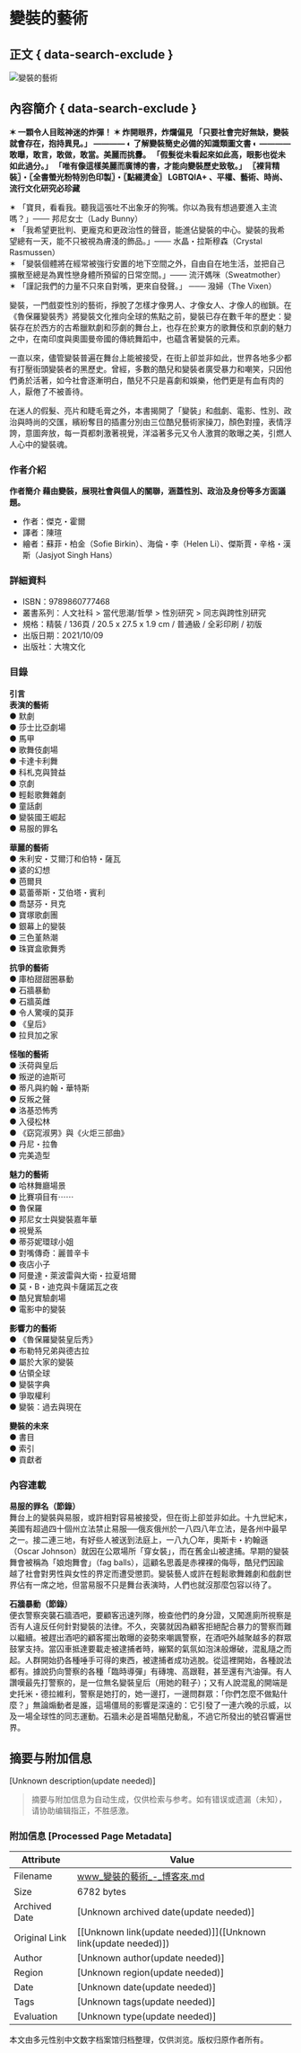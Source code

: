 # 變裝的藝術

## 正文 { data-search-exclude }


![變裝的藝術](https://im2.book.com.tw/image/getImage?i=https://www.books.com.tw/img/001/090/40/0010904047.jpg&v=614b05c3k&w=348&h=348)

## 內容簡介 { data-search-exclude }

**✶ 一顆令人目眩神迷的炸彈！ ✶ 炸開眼界，炸爛偏見 「只要社會完好無缺，變裝就會存在，抱持異見。」 ————  ◐ 了解變裝簡史必備的知識類圖文書 ◐ ———— 敢曝，敢言，敢做，敢當。美麗而挑釁。 「假髮從未看起來如此高，眼影也從未如此過分。」 「唯有像這樣美麗而廣博的書，才能向變裝歷史致敬。」 〖裸背精裝〗・〖全書螢光粉特別色印製〗・〖點綴燙金〗 LGBTQIA+ 、平權、藝術、時尚、流行文化研究必珍藏**

✶ 「寶貝，看看我。聽我這張吐不出象牙的狗嘴。你以為我有想過要進入主流嗎？」─── 邦尼女士（Lady Bunny）  
✶ 「我希望更批判、更龐克和更政治性的聲音，能進佔變裝的中心。變裝的我希望總有一天，能不只被視為膚淺的飾品。」─── 水晶・拉斯穆森（Crystal Rasmussen）  
✶ 「變裝個體將在經常被強行安置的地下空間之外，自由自在地生活，並把自己擴散至總是為異性戀身體所預留的日常空間。」─── 流汗媽咪（Sweatmother）  
✶ 「謹記我們的力量不只來自對嘴，更來自發聲。」 ─── 潑婦（The Vixen）  

變裝，一門戲耍性別的藝術，掙脫了怎樣才像男人、才像女人、才像人的枷鎖。在《魯保羅變裝秀》將變裝文化推向全球的焦點之前，變裝已存在數千年的歷史：變裝存在於西方的古希臘默劇和莎劇的舞台上，也存在於東方的歌舞伎和京劇的魅力之中，在南印度與奧圖曼帝國的傳統舞蹈中，也蘊含著變裝的元素。

一直以來，儘管變裝普遍在舞台上能被接受，在街上卻並非如此，世界各地多少都有打壓街頭變裝者的黑歷史。曾經，多數的酷兒和變裝者廣受暴力和嘲笑，只因他們勇於活著，如今社會逐漸明白，酷兒不只是喜劇和娛樂，他們更是有血有肉的人，厭倦了不被善待。

在迷人的假髮、亮片和睫毛膏之外，本書揭開了「變裝」和戲劇、電影、性別、政治與時尚的交匯，繽紛奪目的插畫分別由三位酷兒藝術家操刀，顏色對撞，表情浮誇，意圖奔放，每一頁都刺激著視覺，洋溢著多元又令人激賞的敢曝之美，引燃人人心中的變裝魂。

### 作者介紹

**作者簡介 藉由變裝，展現社會與個人的關聯，涵蓋性別、政治及身份等多方面議題。**

- 作者：傑克・霍爾
- 譯者：陳瑄
- 繪者：蘇菲・柏金（Sofie Birkin）、海倫・李（Helen Li）、傑斯賈・辛格・漢斯（Jasjyot Singh Hans）

### 詳細資料

- ISBN：9789860777468
- 叢書系列：人文社科 > 當代思潮/哲學 > 性別研究 > 同志與跨性別研究
- 規格：精裝 / 136頁 / 20.5 x 27.5 x 1.9 cm / 普通級 / 全彩印刷 / 初版
- 出版日期：2021/10/09
- 出版社：大塊文化

### 目錄

**引言**  
**表演的藝術**  
● 默劇  
● 莎士比亞劇場  
● 馬甲  
● 歌舞伎劇場  
● 卡達卡利舞  
● 科札克與贊益  
● 京劇  
● 輕鬆歌舞雜劇  
● 童話劇  
● 變裝國王崛起  
● 易服的罪名  

**華麗的藝術**  
● 朱利安・艾爾汀和伯特・薩瓦  
● 婆的幻想  
● 芭爾貝  
● 葛蕾蒂斯・艾伯塔・賓利  
● 喬瑟芬・貝克  
● 寶塚歌劇團  
● 銀幕上的變裝  
● 三色堇熱潮  
● 珠寶盒歌舞秀  

**抗爭的藝術**  
● 庫柏甜甜圈暴動  
● 石牆暴動  
● 石牆英雌  
● 令人驚嘆的莫菲  
● 《皇后》  
● 拉貝加之家  

**怪咖的藝術**  
● 沃荷與皇后  
● 叛逆的迪斯可  
● 蒂凡與約翰・華特斯  
● 反叛之聲  
● 洛基恐怖秀  
● 入侵松林  
● 《窈窕淑男》與《火炬三部曲》  
● 丹尼・拉魯  
● 完美造型  

**魅力的藝術**  
● 哈林舞廳場景  
● 比賽項目有⋯⋯  
● 魯保羅  
● 邦尼女士與變裝嘉年華  
● 視覺系  
● 蒂芬妮環球小姐  
● 對嘴傳奇：麗普辛卡  
● 夜店小子  
● 阿曼達・萊波雷與大衛・拉夏培爾  
● 莫・B・迪克與卡薩諾瓦之夜  
● 酷兒實驗劇場  
● 電影中的變裝  

**影響力的藝術**  
● 《魯保羅變裝皇后秀》  
● 布勒特兄弟與德古拉  
● 屬於大家的變裝  
● 佔領全球  
● 變裝字典  
● 爭取權利  
● 變裝：過去與現在  

**變裝的未來**  
● 書目  
● 索引  
● 貢獻者  

### 內容連載

**易服的罪名（節錄）**  
舞台上的變裝與易服，或許相對容易被接受，但在街上卻並非如此。十九世紀末，美國有超過四十個州立法禁止易服──俄亥俄州於一八四八年立法，是各州中最早之一。接二連三地，有好些人被送到法庭上，一八九〇年，奧斯卡・約翰遜（Oscar Johnson）就因在公眾場所「穿女裝」，而在舊金山被逮捕。早期的變裝舞會被稱為「娘炮舞會」（fag balls），這顧名思義是赤裸裸的侮辱，酷兒們因踰越了社會對男性與女性的界定而遭受懲罰。變裝藝人或許在輕鬆歌舞雜劇和戲劇世界佔有一席之地，但當易服不只是舞台表演時，人們也就沒那麼包容以待了。

**石牆暴動（節錄）**  
便衣警察突襲石牆酒吧，要顧客迅速列隊，檢查他們的身分證，又闖進廁所視察是否有人違反任何針對變裝的法律。不久，突襲就因為顧客拒絕配合暴力的警察而難以繼續。被趕出酒吧的顧客擺出敢曝的姿勢來嘲諷警察，在酒吧外越聚越多的群眾鼓掌支持。當囚車抵達要載走被逮捕者時，繃緊的氣氛如泡沫般爆破，混亂隨之而起。人群開始扔各種唾手可得的東西，被逮捕者成功逃脫。從這裡開始，各種說法都有。據說扔向警察的各種「臨時導彈」有磚塊、高跟鞋，甚至還有汽油彈。有人讚嘆最先打警察的，是一位無名變裝皇后（用她的鞋子）；又有人說混亂的開端是史托米・德拉維利，警察是她打的，她一邊打，一邊問群眾：「你們怎麼不做點什麼？」無論煽動者是誰，這場僵局的影響是深遠的：它引發了一連六晚的示威，以及一場全球性的同志運動。石牆未必是首場酷兒動亂，不過它所發出的號召響遍世界。
<!-- tcd_original_link https://www.books.com.tw/products/0010904047?srsltid=AfmBOopjGLrAKEbUkHL7Ui5bvN1ovreBO_OQeHCIX_4Z0jiO1TkMlQdA -->


## 摘要与附加信息

<!-- tcd_abstract -->
[Unknown description(update needed)]
<!-- tcd_abstract_end -->

> 摘要与附加信息为自动生成，仅供检索与参考。如有错误或遗漏（未知），请协助编辑指正，不胜感激。

### 附加信息 [Processed Page Metadata]

| Attribute       | Value                                  |
|-----------------|----------------------------------------|
| Filename        | www_變裝的藝術_-_博客來.md                             |
| Size            | 6782 bytes                           |
| Archived Date   | [Unknown archived date(update needed)]                             |
| Original Link   | [[Unknown link(update needed)]]([Unknown link(update needed)])                       |
| Author          | [Unknown author(update needed)]                               |
| Region          | [Unknown region(update needed)]                               |
| Date            | [Unknown date(update needed)]                                 |
| Tags            | [Unknown tags(update needed)]                                 |
| Evaluation            | [Unknown type(update needed)]                                 |
<!-- tcd_table_end -->

本文由多元性别中文数字档案馆归档整理，仅供浏览。版权归原作者所有。
